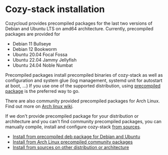 # Cozy-stack installation

Cozycloud provides precompiled packages for the last two versions of Debian and Ubuntu LTS on amd64 architecture. Currently, precompiled packages are provided for

- Debian 11 Bullseye
- Debian 12 Bookworm
- Ubuntu 20.04 Focal Fossa
- Ubuntu 22.04 Jammy Jellyfish
- Ubuntu 24.04 Noble Numbat

Precompiled packages install precompiled binaries of cozy-stack as well as configuration and system glue (log management, systemd unit for autostart at boot, ...)
If you use one of the supported distribution, using [precompiled package](./package.md) is the preferred way to go.

There are also community provided precompiled packages for Arch Linux. Find out more on [Arch linux wiki](https://wiki.archlinux.org/title/Cozy).

If we don't provide precompiled package for your distribution or architecture and you can't find community precompiled packages, you can manually compile, install and configure cozy-stack [from sources](./sources.md).

- [Install from precompiled deb package for Debian and Ubuntu](./package.md)
- [Install from Arch Linux precompiled community packages](https://wiki.archlinux.org/title/Cozy)
- [Install from sources on other distribution or architecture](./sources.md)
